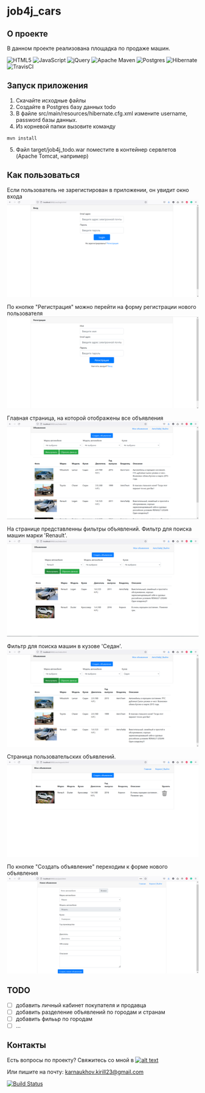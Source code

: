# job4j_cars

## О проекте

В данном проекте реализована площадка по продаже машин. 

![HTML5](https://img.shields.io/badge/html5-%23E34F26.svg?style=for-the-badge&logo=html5&logoColor=white)
![JavaScript](https://img.shields.io/badge/javascript-%23323330.svg?style=for-the-badge&logo=javascript&logoColor=%23F7DF1E)
![jQuery](https://img.shields.io/badge/jquery-%230769AD.svg?style=for-the-badge&logo=jquery&logoColor=white)
![Apache Maven](https://img.shields.io/badge/Apache%20Maven-C71A36?style=for-the-badge&logo=Apache%20Maven&logoColor=white)
![Postgres](https://img.shields.io/badge/postgres-%23316192.svg?style=for-the-badge&logo=postgresql&logoColor=white)
![Hibernate](https://a11ybadges.com/badge?logo=hibernate)
![TravisCI](https://img.shields.io/badge/travis%20ci-%232B2F33.svg?style=for-the-badge&logo=travis&logoColor=white)

## Запуск приложения
1. Скачайте исходные файлы
2. Создайте в Postgres базу данных todo
3. В файле src/main/resources/hibernate.cfg.xml измените username, password базы данных.
4. Из корневой папки вызовите команду
````
mvn install
````
5. Файл target/job4j_todo.war поместите в контейнер сервлетов (Apache Tomcat, например)

## Как пользоваться

Если пользователь не зарегистирован в приложении, он увидит окно входа
![alt text](https://github.com/KarnaukhovKirill/job4j_cars/blob/main/image/1.Login.png)

По кнопке "Регистрация" можно перейти на форму регистрации нового пользователя
![alt text](https://github.com/KarnaukhovKirill/job4j_cars/blob/main/image/2.Registration.png)

Главная страница, на которой отображены все объявления
![alt text](https://github.com/KarnaukhovKirill/job4j_cars/blob/main/image/3.MainPage.png)

На странице представленны фильтры объявлений.
Фильтр для поиска машин марки 'Renault'.
![alt text](https://github.com/KarnaukhovKirill/job4j_cars/blob/main/image/4.RenaultFilter.png)

Фильтр для поиска машин в кузове 'Седан'.
![alt text](https://github.com/KarnaukhovKirill/job4j_cars/blob/main/image/5.BodyFilter.png)

Страница пользовательских объявлений.
![alt text](https://github.com/KarnaukhovKirill/job4j_cars/blob/main/image/6.MyPosts.png)

По кнопке "Создать объявление" переходим к форме нового объявления
![alt text](https://github.com/KarnaukhovKirill/job4j_cars/blob/main/image/7.NewPost.png)

## TODO
- [ ] добавить личный кабинет покупателя и продавца
- [ ] добавить разделение объявлений по городам и странам
- [ ] добавить филььр по городам
- [ ] ...

## Контакты
Есть вопросы по проекту? Свяжитесь со мной в [![alt text](https://badges.aleen42.com/src/telegram.svg)](https://t.me/Tur_Boyama)

Или пишите на почту: karnaukhov.kirill23@gmail.com

[![Build Status](https://app.travis-ci.com/KarnaukhovKirill/job4j_cars.svg?branch=main)](https://app.travis-ci.com/KarnaukhovKirill/job4j_cars)
